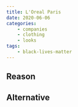 ```yaml
---
title: L'Oreal Paris
date: 2020-06-06
categories:
    - companies
    - clothing
    - looks
tags:
    - black-lives-matter
---
```


## Reason


## Alternative

